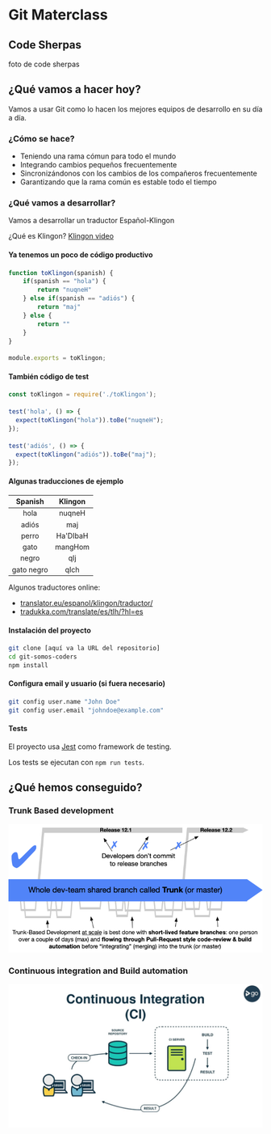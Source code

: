 # Git Materclass

## Code Sherpas

foto de code sherpas

## ¿Qué vamos a hacer hoy?

Vamos a usar Git como lo hacen los mejores equipos de desarrollo en su día a día.

### ¿Cómo se hace?

- Teniendo una rama cómun para todo el mundo
- Integrando cambios pequeños frecuentemente
- Sincronizándonos con los cambios de los compañeros frecuentemente
- Garantizando que la rama común es estable todo el tiempo

### ¿Qué vamos a desarrollar?

Vamos a desarrollar un traductor Español-Klingon

¿Qué es Klingon? [Klingon video](https://youtu.be/-XTce38ef98?t=6)

#### Ya tenemos un poco de código productivo

```js
function toKlingon(spanish) {
    if(spanish == "hola") {
        return "nuqneH"
    } else if(spanish == "adiós") {
        return "maj"
    } else {
        return ""
    }
}

module.exports = toKlingon;
```

#### También código de test

```js
const toKlingon = require('./toKlingon');

test('hola', () => {
  expect(toKlingon("hola")).toBe("nuqneH");
});

test('adiós', () => {
  expect(toKlingon("adiós")).toBe("maj");
});
```

#### Algunas traducciones de ejemplo

| Spanish        | Klingon      |
|:--------------:|:------------:|
| hola           | nuqneH       |
| adiós          | maj          |
| perro          | Ha'DIbaH     |
| gato           | mangHom      |
| negro          | qIj          |
| gato negro     | qIch         |

Algunos traductores online:

- [translator.eu/espanol/klingon/traductor/](https://www.translator.eu/espanol/klingon/traductor/)
- [tradukka.com/translate/es/tlh/?hl=es](https://tradukka.com/translate/es/tlh/?hl=es)

#### Instalación del proyecto

```bash
git clone [aquí va la URL del repositorio]
cd git-somos-coders 
npm install
```

#### Configura email y usuario (si fuera necesario)

```bash
git config user.name "John Doe"
git config user.email "johndoe@example.com"
```

#### Tests

El proyecto usa [Jest](https://jestjs.io/es-ES/) como framework de testing.

Los tests se ejecutan con `npm run tests`.

## ¿Qué hemos conseguido?

### Trunk Based development

![Trunk Based development](images/trunk1c.png "Trunk Based development")

### Continuous integration and Build automation

![Continuous integration and Build automation](images/ci.jpg "Continuous integration and Build automation")
